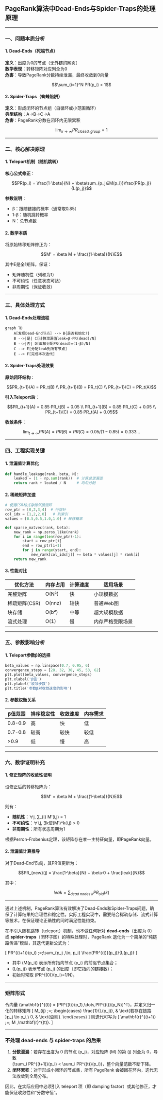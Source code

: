 ## PageRank算法中Dead-Ends与Spider-Traps的处理原理

---

### 一、问题本质分析

#### 1. Dead-Ends（死端节点）
**定义**：出度为0的节点（无外链的网页）  
**数学表现**：转移矩阵对应列全为0  
**危害**：导致PageRank分数持续泄漏，最终收敛到0向量  
```math
\sum_{i=1}^N PR(p_i) < 1
```

#### 2. Spider-Traps（蜘蛛陷阱） 
**定义**：形成闭环的节点组（自循环或小范围循环）  
**典型结构**：A→B→C→A  
**危害**：PageRank分数在闭环内无限累积  
```math
\lim_{k→∞} PR_{closed\_group} = 1
```

---

### 二、核心解决原理

#### 1. Teleport机制（随机跳转）  
**核心公式修正**：
```math
PR(p_i) = \frac{1-\beta}{N} + \beta\sum_{p_j∈M(p_i)}\frac{PR(p_j)}{L(p_j)}
```
**参数说明**：
- β：跟随链接的概率（通常取0.85）
- 1-β：随机跳转概率
- N：总节点数

#### 2. 数学本质
将原始转移矩阵修正为：
```math
M' = \beta M + \frac{(1-\beta)}{N}E
```
其中E是全1矩阵，保证：
- 矩阵随机性（列和为1）
- 不可约性（任意状态可达）
- 非周期性（保证收敛）

---

### 三、具体处理方式

#### 1. Dead-Ends处理流程
```mermaid
graph TD
    A[发现Dead-End节点] --> B{是否初始化?}
    B -->|是| C[计算泄漏值leak=β·PR(dead)/N]
    B -->|否| D[直接分配PR(dead)=(1-β)/N]
    C --> E[分配leak到所有节点]
    E --> F[完成本次迭代]
```

#### 2. Spider-Traps处理效果
**原始闭环结构**：
```math
PR_{t+1}(A) = PR_t(B) \\
PR_{t+1}(B) = PR_t(C) \\
PR_{t+1}(C) = PR_t(A)
```

**引入Teleport后**：
```math
PR_{t+1}(A) = 0.85·PR_t(B) + 0.05 \\
PR_{t+1}(B) = 0.85·PR_t(C) + 0.05 \\ 
PR_{t+1}(C) = 0.85·PR_t(A) + 0.05
```

**收敛条件**：
```math
\lim_{t→∞} PR(A)=PR(B)=PR(C)=0.05/(1-0.85)=0.333...
```

---

### 四、工程实现关键

#### 1. 泄漏值计算优化
```python
def handle_leakage(rank, beta, N):
    leaked = (1 - np.sum(rank))  # 计算总泄漏值
    return rank + leaked / N     # 均匀分配
```

#### 2. 稀疏矩阵加速
```python
# 使用CSR格式存储邻接矩阵
row_ptr = [0,2,3,4]  # 行指针
col_idx = [1,2,2,0]   # 列索引
values = [0.5,0.5,1.0,1.0] # 转移概率

def sparse_matvec(rank, beta):
    new_rank = np.zeros_like(rank)
    for i in range(len(row_ptr)-1):
        start = row_ptr[i]
        end = row_ptr[i+1]
        for j in range(start, end):
            new_rank[col_idx[j]] += beta * values[j] * rank[i]
    return new_rank
```

#### 3. 性能对比
| 优化方法       | 内存占用 | 计算速度 | 适用场景         |
|----------------|----------|----------|------------------|
| 完整矩阵       | O(N²)    | 快       | 小规模数据       |
| 稀疏矩阵(CSR)  | O(nnz)   | 较快     | 普通Web图        |
| 块存储         | O(b²)    | 中等     | 超大规模数据     |
| 流式处理       | O(1)     | 慢       | 内存严格受限场景 |

---

### 五、参数影响分析

#### 1. Teleport参数β的选择
```python
beta_values = np.linspace(0.7, 0.95, 6)
convergence_steps = [28, 32, 38, 45, 53, 62]
plt.plot(beta_values, convergence_steps)
plt.xlabel('β值')
plt.ylabel('收敛步数')
plt.title('参数β对收敛速度的影响')
```

#### 2. 参数权衡关系
| β值范围 | 排序稳定性 | 收敛速度 | 内存需求 |
|---------|------------|----------|----------|
| 0.8-0.9 | 高         | 快       | 低       |
| 0.7-0.8 | 较高       | 较快     | 较低     |
| >0.9    | 低         | 慢       | 高       |

---

### 六、数学证明补充

#### 1. 修正矩阵的收敛性证明
设修正后的转移矩阵为：
```math
M' = \beta M + \frac{(1-\beta)}{N}E
```
则有：
- **随机性**：∀j, ∑_{i} M'(i,j) = 1
- **不可约性**：∀i,j, ∃k使(M')^k(i,j) > 0
- **非周期性**：所有状态周期为1

根据Perron-Frobenius定理，该矩阵存在唯一主特征向量，即PageRank向量。

#### 2. 泄漏值计算推导
对于Dead-End节点j，其PR值更新为：
```math
PR_{new}(j) = \frac{1-\beta}{N} + \beta·0 + \frac{leak}{N}
```
其中：
```math
leak = \sum_{dead\ nodes\ k} PR_{old}(k)
```

---

通过上述机制，PageRank算法有效解决了Dead-Ends和Spider-Traps问题，确保了计算结果的合理性和稳定性。实际工程实现中，需要结合稀疏存储、流式计算等技术，在保证理论正确性的同时满足性能约束。



在不引入随机跳转（teleport）机制，也不做任何针对 **dead-ends**（出度为 0）或 **spider-traps**（闭环子图）的特殊处理时，PageRank 退化为一个简单的“纯链路传递”模型，其迭代更新公式为：

\[
PR^{(t+1)}(p_i) \;=\;\sum_{p_j \,\to\, p_i} \frac{PR^{(t)}(p_j)}{L(p_j)}
\]

- 其中 \(M(p_i)\) 表示所有指向节点 \(p_i\) 的前驱节点集合；  
- \(L(p_j)\) 表示节点 \(p_j\) 的出度（即它指向的链接数）；  
- 初始时常取 \(PR^{(0)}(p_i)=1/N\)。

---

### 矩阵形式

令向量 \(\mathbf{r}^{(t)} = [PR^{(t)}(p_1),\dots,PR^{(t)}(p_N)]^T\)，并定义归一化的转移矩阵
\[
M_{ij} \;=\;
\begin{cases}
\frac{1}{L(p_j)}, & \text{若存在链路 }p_j \to p_i,\\
0, & \text{否则}.
\end{cases}
\]
则迭代可写为
\[
\mathbf{r}^{(t+1)} \;=\; M \,\mathbf{r}^{(t)}.
\]

---

### 不处理 dead-ends 与 spider-traps 的后果

1. **分数泄漏**：若存在出度为 0 的节点 \(p_j\)，对应矩阵 \(M\) 的第 \(j\) 列全为 0，导致  
   \(\sum_i PR^{(t+1)}(p_i) < \sum_i PR^{(t)}(p_i)\)，整个向量范数不断下降。  
2. **闭环累积**：对于形成小闭环的节点集，所有 PageRank 会被困在环内，迭代无法收敛到全局分布。  

因此，在实际应用中必须引入 teleport 项（即 damping factor）或其他修正，才能保证收敛性和“分数守恒”。